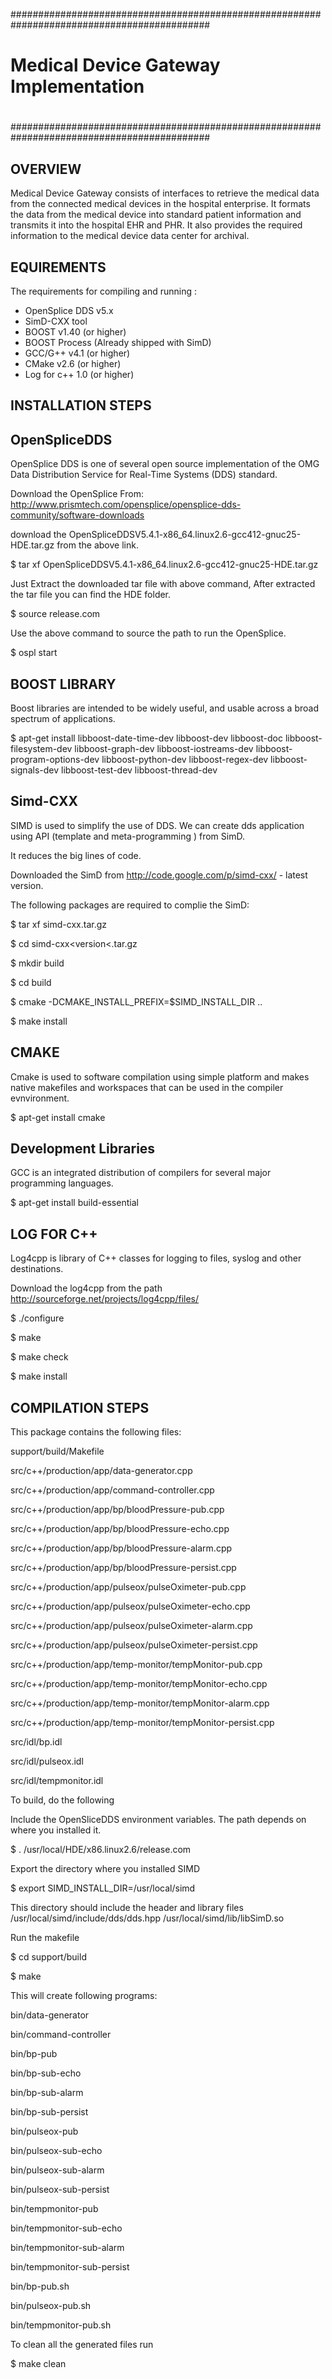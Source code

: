 ############################################################################################
#                                                                                          #
#			Medical Device Gateway Implementation                              #
#                                                                                          #
############################################################################################

OVERVIEW
--------
Medical Device Gateway consists of interfaces to retrieve the medical data from the connected 
medical devices in the hospital enterprise. It formats the data from the medical device into 
standard patient information and transmits it into the hospital EHR and PHR. 
It also provides the required information to the medical device data center for archival.


EQUIREMENTS
------------
The requirements for compiling and running :

- OpenSplice DDS v5.x  
- SimD-CXX tool
- BOOST v1.40 (or higher)
- BOOST Process (Already shipped with SimD)
- GCC/G++ v4.1 (or higher)
- CMake v2.6 (or higher)
- Log for c++ 1.0 (or higher)

INSTALLATION STEPS
------------------

OpenSpliceDDS
-------------
OpenSplice DDS is one of several open source implementation of the OMG Data Distribution Service for Real-Time Systems (DDS) standard.

Download the OpenSplice From: 
http://www.prismtech.com/opensplice/opensplice-dds-community/software-downloads

download the OpenSpliceDDSV5.4.1-x86_64.linux2.6-gcc412-gnuc25-HDE.tar.gz from the above link.

$ tar xf OpenSpliceDDSV5.4.1-x86_64.linux2.6-gcc412-gnuc25-HDE.tar.gz

Just Extract the downloaded tar file with above command, After extracted the tar file you can find the HDE folder.

$ source release.com

Use the above command to source the path to run the OpenSplice.

$ ospl start

BOOST LIBRARY
------------

Boost libraries are intended to be widely useful, and usable across a broad spectrum of applications. 

$ apt-get install libboost-date-time-dev  libboost-dev libboost-doc libboost-filesystem-dev libboost-graph-dev 
libboost-iostreams-dev libboost-program-options-dev libboost-python-dev libboost-regex-dev 
libboost-signals-dev libboost-test-dev libboost-thread-dev



Simd-CXX
--------
SIMD is used to simplify the use of DDS. We can create dds application using API
(template and meta-programming )  from SimD.

It reduces the big lines of code. 

Downloaded the SimD from http://code.google.com/p/simd-cxx/ - latest version.

The following packages are required to complie the SimD:

$ tar xf simd-cxx<version>.tar.gz

$ cd simd-cxx<version<.tar.gz

$ mkdir build

$ cd build

$ cmake -DCMAKE_INSTALL_PREFIX=$SIMD_INSTALL_DIR ..

$ make install

CMAKE 
-------
Cmake is used to software compilation using simple platform and makes native makefiles and workspaces 
that can be used in the compiler evnvironment.

$ apt-get install cmake

Development Libraries
---------------------
GCC is an integrated distribution of compilers for several major programming languages.

$ apt-get install build-essential

LOG FOR C++
-----------
Log4cpp is library of C++ classes for logging to files, syslog and other destinations.

Download the log4cpp from the path http://sourceforge.net/projects/log4cpp/files/

$ ./configure

$ make

$ make check

$ make install


COMPILATION STEPS
-----------------

This package contains the following files:

support/build/Makefile

src/c++/production/app/data-generator.cpp

src/c++/production/app/command-controller.cpp

src/c++/production/app/bp/bloodPressure-pub.cpp

src/c++/production/app/bp/bloodPressure-echo.cpp

src/c++/production/app/bp/bloodPressure-alarm.cpp

src/c++/production/app/bp/bloodPressure-persist.cpp

src/c++/production/app/pulseox/pulseOximeter-pub.cpp

src/c++/production/app/pulseox/pulseOximeter-echo.cpp

src/c++/production/app/pulseox/pulseOximeter-alarm.cpp

src/c++/production/app/pulseox/pulseOximeter-persist.cpp

src/c++/production/app/temp-monitor/tempMonitor-pub.cpp

src/c++/production/app/temp-monitor/tempMonitor-echo.cpp

src/c++/production/app/temp-monitor/tempMonitor-alarm.cpp

src/c++/production/app/temp-monitor/tempMonitor-persist.cpp

src/idl/bp.idl

src/idl/pulseox.idl

src/idl/tempmonitor.idl

To build, do the following

Include the OpenSliceDDS environment variables.
The path depends on where you installed it.

$ . /usr/local/HDE/x86.linux2.6/release.com

Export the directory where you installed SIMD

$ export SIMD_INSTALL_DIR=/usr/local/simd

This directory should include the header and library files
/usr/local/simd/include/dds/dds.hpp
/usr/local/simd/lib/libSimD.so

Run the makefile

$ cd support/build

$ make

This will create following programs:

bin/data-generator

bin/command-controller

bin/bp-pub

bin/bp-sub-echo

bin/bp-sub-alarm

bin/bp-sub-persist

bin/pulseox-pub

bin/pulseox-sub-echo

bin/pulseox-sub-alarm

bin/pulseox-sub-persist

bin/tempmonitor-pub

bin/tempmonitor-sub-echo

bin/tempmonitor-sub-alarm

bin/tempmonitor-sub-persist

bin/bp-pub.sh

bin/pulseox-pub.sh

bin/tempmonitor-pub.sh

To clean all the generated files run

$ make clean



